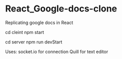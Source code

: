 # React_Google-docs-clone
Replicating google docs in React 

cd cleint
npm start

cd server
npm run devStart

Uses:
socket.io for connection
Quill for text editor
